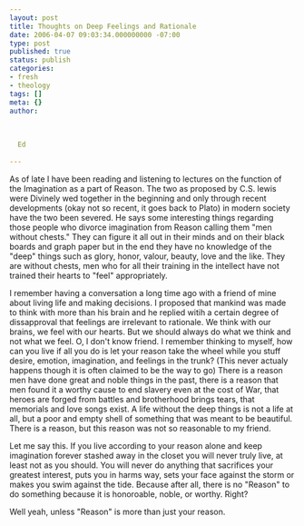 ```yaml
---
layout: post
title: Thoughts on Deep Feelings and Rationale
date: 2006-04-07 09:03:34.000000000 -07:00
type: post
published: true
status: publish
categories:
- fresh
- theology
tags: []
meta: {}
author:
  
  
  
  Ed
  
---
```

<p>As of late I have been reading and listening to lectures on the function of the Imagination as a part of Reason. The two as proposed by C.S. lewis were Divinely wed together in the beginning and only through recent developments (okay not so recent, it goes back to Plato) in modern society have the two been severed. He says some interesting things regarding those people who divorce imagination from Reason calling them &quot;men without chests.&quot; They can figure it all out in their minds and on their black boards and graph paper but in the end they have no knowledge of the &quot;deep&quot; things such as glory, honor, valour, beauty, love and the like. They are without chests, men who for all their training in the intellect have not trained their hearts to &quot;feel&quot; appropriately.</p>
<p>I remember having a conversation a long time ago with a friend of mine about living life and making decisions. I proposed that mankind was made to think with more than his brain and he replied witih a certain degree of dissapproval that feelings are irrelevant to rationale. We think with our brains, we feel with our hearts. But we should always do what we think and not what we feel. O, I don&#39;t know friend. I remember thinking to myself, how can you live if all you do is let your reason take the wheel while you stuff desire, emotion, imagination, and feelings in the trunk? (This never actualy happens though it is often claimed to be the way to go) There is a reason men have done great and noble things in the past, there is a reason that men found it a worthy cause to end slavery even at the cost of War, that heroes are forged from battles and brotherhood brings tears, that memorials and love songs exist. A life without the deep things is not a life at all, but a poor and empty shell of something that was meant to be beautiful. There is a reason, but this reason was not so reasonable to my friend.</p>
<p>Let me say this. If you live according to your reason alone and keep imagination forever stashed away in the closet you will never truly live, at least not as you should. You will never do anything that sacrifices your greatest interest, puts you in harms way, sets your face against the storm or makes you swim against the tide. Because after all, there is no &quot;Reason&quot; to do something because it is honoroable, noble, or worthy. Right?</p>
<p>Well yeah, unless &quot;Reason&quot; is more than just your reason.</p>
